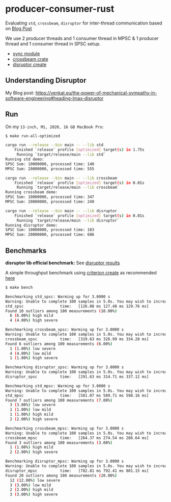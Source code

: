 # producer-consumer-rust

Evaluating `std`, `crossbeam`, `disruptor` for inter-thread communication based on [Blog Post](https://medium.com/@trunghuynh/rust-101-rust-crossbeam-vs-java-disruptor-a-wow-feeling-27eaffcda9cb.)

We use 2 producer threads and 1 consumer thread in MPSC & 1 producer thread and 1 consumer thread in SPSC setup.

- [sync module](https://doc.rust-lang.org/std/sync/mpsc/)
- [crossbeam crate](https://crates.io/crates/crossbeam)
- [disruptor create](https://crates.io/crates/disruptor) 

## Understanding Disruptor

My Blog post: https://venkat.eu/the-power-of-mechanical-sympathy-in-software-engineering#heading-lmax-disruptor

## Run

On my `13-inch, M1, 2020, 16 GB MacBook Pro`:

```bash
$ make run-all-optimized 

cargo run --release --bin main -- --lib std
    Finished `release` profile [optimized] target(s) in 1.75s
     Running `target/release/main --lib std`
Running std demo:
SPSC Sum: 10000000, processed time: 140
MPSC Sum: 20000000, processed time: 555

cargo run --release --bin main -- --lib crossbeam
    Finished `release` profile [optimized] target(s) in 0.01s
     Running `target/release/main --lib crossbeam`
Running crossbeam demo:
SPSC Sum: 10000000, processed time: 347
MPSC Sum: 20000000, processed time: 249

cargo run --release --bin main -- --lib disruptor
    Finished `release` profile [optimized] target(s) in 0.01s
     Running `target/release/main --lib disruptor`
Running disruptor demo:
SPSC Sum: 10000000, processed time: 183
MPSC Sum: 20000000, processed time: 686

```

## Benchmarks

**disruptor lib official benchmark:** See [disruptor results](https://github.com/nicholassm/disruptor-rs?tab=readme-ov-file#performance)

A simple throughput benchmark using [criterion create](https://crates.io/crates/criterion) as recommended [here](https://github.com/nicholassm/disruptor-rs/issues/7#issuecomment-2094345258) 

```bash
$ make bench

Benchmarking std_spsc: Warming up for 3.0000 s
Warning: Unable to complete 100 samples in 5.0s. You may wish to increase target time to 12.6s, or reduce sample count to 30.
std_spsc                time:   [126.08 ms 127.48 ms 129.76 ms]
Found 10 outliers among 100 measurements (10.00%)
  6 (6.00%) high mild
  4 (4.00%) high severe

Benchmarking crossbeam_spsc: Warming up for 3.0000 s
Warning: Unable to complete 100 samples in 5.0s. You may wish to increase target time to 35.9s, or reduce sample count to 10.
crossbeam_spsc          time:   [319.63 ms 326.99 ms 334.20 ms]
Found 6 outliers among 100 measurements (6.00%)
  1 (1.00%) low severe
  4 (4.00%) low mild
  1 (1.00%) high severe

Benchmarking disruptor_spsc: Warming up for 3.0000 s
Warning: Unable to complete 100 samples in 5.0s. You may wish to increase target time to 25.2s, or reduce sample count to 10.
disruptor_spsc          time:   [291.63 ms 314.71 ms 337.12 ms]

Benchmarking std_mpsc: Warming up for 3.0000 s
Warning: Unable to complete 100 samples in 5.0s. You may wish to increase target time to 57.4s, or reduce sample count to 10.
std_mpsc                time:   [581.07 ms 589.71 ms 598.16 ms]
Found 7 outliers among 100 measurements (7.00%)
  3 (3.00%) low severe
  1 (1.00%) low mild
  1 (1.00%) high mild
  2 (2.00%) high severe

Benchmarking crossbeam_mpsc: Warming up for 3.0000 s
Warning: Unable to complete 100 samples in 5.0s. You may wish to increase target time to 29.4s, or reduce sample count to 10.
crossbeam_mpsc          time:   [264.37 ms 274.54 ms 286.64 ms]
Found 3 outliers among 100 measurements (3.00%)
  1 (1.00%) high mild
  2 (2.00%) high severe

Benchmarking disruptor_mpsc: Warming up for 3.0000 s
Warning: Unable to complete 100 samples in 5.0s. You may wish to increase target time to 80.8s, or reduce sample count to 10.
disruptor_mpsc          time:   [782.81 ms 792.41 ms 801.15 ms]
Found 20 outliers among 100 measurements (20.00%)
  12 (12.00%) low severe
  3 (3.00%) low mild
  2 (2.00%) high mild
  3 (3.00%) high severe

```
